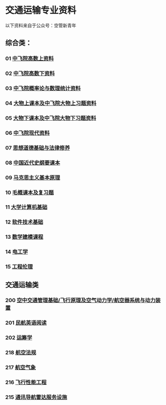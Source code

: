 # 交通运输专业资料

以下资料来自于公众号：空管新青年

## 综合类：

### 01 [中飞院高数上资料](01.md)

### 02 [中飞院高数下资料](02.md)

### 03 [中飞院概率论与数理统计资料](03.md)

### 04 [大物上课本及中飞院大物上习题资料](04.md)

### 05 [大物下课本及中飞院大物下习题资料](05.md)

### 06 [中飞院现代资料](06.md)

### 07 [思想道德基础与法律修养](07.md)

### 08 [中国近代史纲要课本](08.md)

### 09 [马克思主义基本原理](09.md)

### 10 [毛概课本及复习题](10.md)

### 11 [大学计算机基础](11.md)

### 12 [软件技术基础](12.md)

### 13 [数学建模课程](13.md)

### 14 [电工学](14.md)

### 15 [工程伦理](15.md)

## 交通运输类

### 200 [空中交通管理基础/飞行原理及空气动力学/航空器系统与动力装置](200.md)

### 201 [民航英语阅读](201.md)

### 202 [运筹学](202.md)

### 218 [航空法规](218.md)

### 217 [航空气象](217.md)

### 216 [飞行性能工程](216.md)

### 215 [通讯导航雷达服务设施](215.md)
